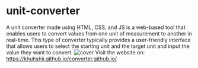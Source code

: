 # unit-converter
A unit converter made using HTML, CSS, and JS is a web-based tool that enables users to convert values from one unit of measurement to another in real-time. This type of converter typically provides a user-friendly interface that allows users to select the starting unit and the target unit and input the value they want to convert.
![cover](https://user-images.githubusercontent.com/116865740/229342467-175d37d0-c5e3-4487-8905-7c513df62e14.png)
Visit the website on:  https://khuhshii.github.io/converter.github.io/
